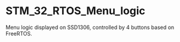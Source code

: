 # STM_32_RTOS_Menu_logic
Menu logic displayed on SSD1306, controlled by 4 buttons based on FreeRTOS.
